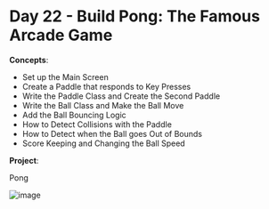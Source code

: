 # Day 22 - Build Pong: The Famous Arcade Game

**Concepts**:
- Set up the Main Screen
- Create a Paddle that responds to Key Presses
- Write the Paddle Class and Create the Second Paddle
- Write the Ball Class and Make the Ball Move
- Add the Ball Bouncing Logic
- How to Detect Collisions with the Paddle
- How to Detect when the Ball goes Out of Bounds
- Score Keeping and Changing the Ball Speed

**Project**:

Pong

![image](https://github.com/Snoower/100-days-of-code-python/assets/56703794/71d1d145-ded5-43b8-9867-93d6282bd4d7)
